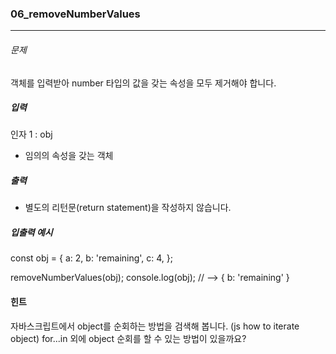 ### 06_removeNumberValues

***

###### 문제 

객체를 입력받아 number 타입의 값을 갖는 속성을 모두 제거해야 합니다.

##### 입력

인자 1 : obj
- 임의의 속성을 갖는 객체

##### 출력

- 별도의 리턴문(return statement)을 작성하지 않습니다.

##### 입출력 예시

const obj = {
  a: 2,
  b: 'remaining',
  c: 4,
};

removeNumberValues(obj);
console.log(obj); // --> { b: 'remaining' }

#### 힌트
자바스크립트에서 object를 순회하는 방법을 검색해 봅니다. (js how to iterate object) for...in 외에 object 순회를 할 수 있는 방법이 있을까요?